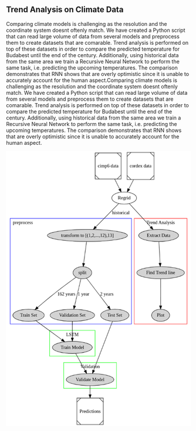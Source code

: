 ## Trend Analysis on Climate Data
Comparing climate models is challenging as the resolution and the coordinate system doesnt oftenly match. We have created a Python script that can read large volume of data from several models and preprocess them to create datasets that are comarable. Trend analysis is performed on top of these datasets in order to compare the predicted temperature for Budabest until the end of the century. Additionally, using historical data from the same area we train a Recursive Neural Network to perform the same task, i.e. predicting the upcoming temperatures. The comparison demonstrates that RNN shows that are overly optimistic since it is unable to accurately account for the human aspect.Comparing climate models is challenging as the resolution and the coordinate system doesnt oftenly match. We have created a Python script that can read large volume of data from several models and preprocess them to create datasets that are comarable. Trend analysis is performed on top of these datasets in order to compare the predicted temperature for Budabest until the end of the century. Additionally, using historical data from the same area we train a Recursive Neural Network to perform the same task, i.e. predicting the upcoming temperatures. The comparison demonstrates that RNN shows that are overly optimistic since it is unable to accurately account for the human aspect.

![alt text](https://github.com/mavroudo/Trend-analysis-on-Climate-Data/blob/master/graphviz.png)
